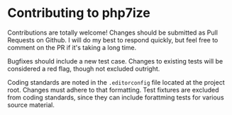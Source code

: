 Contributing to php7ize
=====

Contributions are totally welcome!
Changes should be submitted as Pull Requests on Github.
I will do my best to respond quickly, but feel free to comment on the PR if it's taking a long time.

Bugfixes should include a new test case.
Changes to existing tests will be considered a red flag, though not excluded outright.

Coding standards are noted in the `.editorconfig` file located at the project root.
Changes must adhere to that formatting.
Test fixtures are excluded from coding standards, since they can include forattming tests for various source material.
